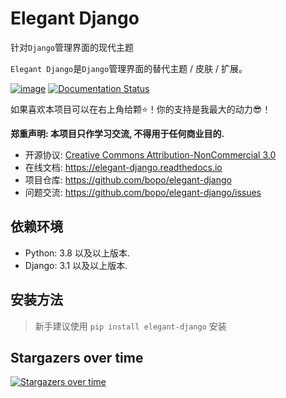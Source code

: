 # Elegant Django

针对`Django`管理界面的现代主题

`Elegant Django`是`Django`管理界面的替代主题 / 皮肤 / 扩展。

[![image](https://badge.fury.io/py/elegant-django.svg)](http://badge.fury.io/py/elegant-django)
[![Documentation Status](https://readthedocs.org/projects/elegant-django/badge/?version=latest)](https://elegant-django.readthedocs.io/?badge=latest)

如果喜欢本项目可以在右上角给颗⭐！你的支持是我最大的动力😎！

**郑重声明: 本项目只作学习交流, 不得用于任何商业目的.**

-   开源协议: [Creative Commons Attribution-NonCommercial 3.0](https://creativecommons.org/licenses/by-nc/3.0/deed.zh-hans)
-   在线文档: <https://elegant-django.readthedocs.io>
-   项目仓库: <https://github.com/bopo/elegant-django>
-   问题交流: <https://github.com/bopo/elegant-django/issues>


## 依赖环境

-   Python: 3.8 以及以上版本.
-   Django: 3.1 以及以上版本.

## 安装方法

> 新手建议使用 `pip install elegant-django` 安装

## Stargazers over time

[![Stargazers over time](https://starchart.cc/bopo/elegant-django.svg)](https://starchart.cc/bopo/elegant-django)
